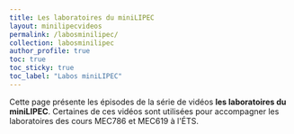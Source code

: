 ```yaml
---
title: Les laboratoires du miniLIPEC
layout: minilipecvideos
permalink: /labosminilipec/
collection: labosminilipec
author_profile: true
toc: true
toc_sticky: true
toc_label: "Labos miniLIPEC"
---
```


Cette page présente les épisodes de la série de vidéos **les laboratoires du miniLIPEC**. Certaines de ces vidéos sont utilisées pour accompagner les laboratoires des cours MEC786 et MEC619 à l'ÉTS.